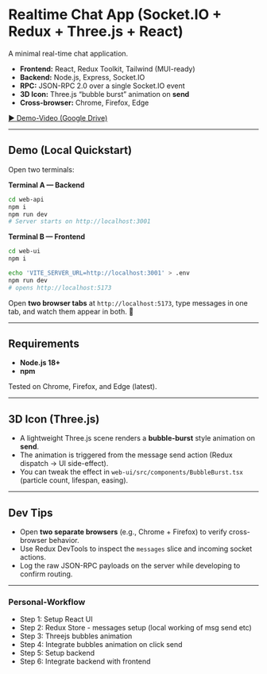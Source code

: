 # Realtime Chat App (Socket.IO + Redux + Three.js + React)

A minimal real-time chat application.

- **Frontend:** React, Redux Toolkit, Tailwind (MUI-ready)
- **Backend:** Node.js, Express, Socket.IO
- **RPC:** JSON-RPC 2.0 over a single Socket.IO event
- **3D Icon:** Three.js “bubble burst” animation on **send**
- **Cross-browser:** Chrome, Firefox, Edge

[▶️ Demo-Video (Google Drive)](https://drive.google.com/file/d/1712cj_UE2SKCkXesng7vVoW4ZJQkGs_m/view?usp=drive_link)

---

## Demo (Local Quickstart)

Open two terminals:

**Terminal A — Backend**
```bash
cd web-api
npm i
npm run dev    
# Server starts on http://localhost:3001
```

**Terminal B — Frontend**
```bash
cd web-ui
npm i

echo 'VITE_SERVER_URL=http://localhost:3001' > .env
npm run dev     
# opens http://localhost:5173
```

Open **two browser tabs** at `http://localhost:5173`, type messages in one tab, and watch them appear in both. 🎈

---

## Requirements

- **Node.js 18+**
- **npm** 

Tested on Chrome, Firefox, and Edge (latest).

--- 

## 3D Icon (Three.js)

- A lightweight Three.js scene renders a **bubble-burst** style animation on **send**.
- The animation is triggered from the message send action (Redux dispatch → UI side-effect).
- You can tweak the effect in `web-ui/src/components/BubbleBurst.tsx` (particle count, lifespan, easing).

---

## Dev Tips

- Open **two separate browsers** (e.g., Chrome + Firefox) to verify cross-browser behavior.
- Use Redux DevTools to inspect the `messages` slice and incoming socket actions.
- Log the raw JSON-RPC payloads on the server while developing to confirm routing.

---

### Personal-Workflow 

* Step 1: Setup React UI
* Step 2: Redux Store - messages setup (local working of msg send etc)
* Step 3: Threejs bubbles animation
* Step 4: Integrate bubbles animation on click send
* Step 5: Setup backend
* Step 6: Integrate backend with frontend
